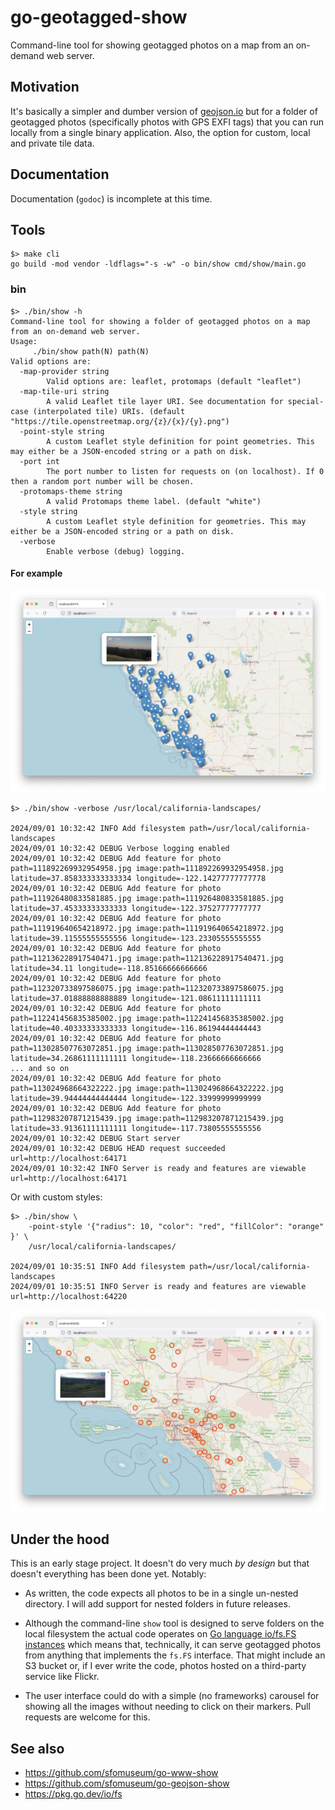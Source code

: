 # go-geotagged-show

Command-line tool for showing geotagged photos on a map from an on-demand web server.

## Motivation

It's basically a simpler and dumber version of [geojson.io](https://geojson.io/) but for a folder of geotagged photos (specifically photos with GPS EXFI tags) that you can run locally from a single binary application. Also, the option for custom, local and private tile data.

## Documentation

Documentation (`godoc`) is incomplete at this time.

## Tools

```
$> make cli
go build -mod vendor -ldflags="-s -w" -o bin/show cmd/show/main.go
```

### bin

```
$> ./bin/show -h
Command-line tool for showing a folder of geotagged photos on a map from an on-demand web server.
Usage:
	 ./bin/show path(N) path(N)
Valid options are:
  -map-provider string
    	Valid options are: leaflet, protomaps (default "leaflet")
  -map-tile-uri string
    	A valid Leaflet tile layer URI. See documentation for special-case (interpolated tile) URIs. (default "https://tile.openstreetmap.org/{z}/{x}/{y}.png")
  -point-style string
    	A custom Leaflet style definition for point geometries. This may either be a JSON-encoded string or a path on disk.
  -port int
    	The port number to listen for requests on (on localhost). If 0 then a random port number will be chosen.
  -protomaps-theme string
    	A valid Protomaps theme label. (default "white")
  -style string
    	A custom Leaflet style definition for geometries. This may either be a JSON-encoded string or a path on disk.
  -verbose
    	Enable verbose (debug) logging.

```

#### For example

![](docs/images/go-geotagged-show-basic.png)

```
$> ./bin/show -verbose /usr/local/california-landscapes/

2024/09/01 10:32:42 INFO Add filesystem path=/usr/local/california-landscapes
2024/09/01 10:32:42 DEBUG Verbose logging enabled
2024/09/01 10:32:42 DEBUG Add feature for photo path=111892269932954958.jpg image:path=111892269932954958.jpg latitude=37.858333333333334 longitude=-122.14277777777778
2024/09/01 10:32:42 DEBUG Add feature for photo path=111926480833581885.jpg image:path=111926480833581885.jpg latitude=37.45333333333333 longitude=-122.37527777777777
2024/09/01 10:32:42 DEBUG Add feature for photo path=111919640654218972.jpg image:path=111919640654218972.jpg latitude=39.11555555555556 longitude=-123.23305555555555
2024/09/01 10:32:42 DEBUG Add feature for photo path=112136228917540471.jpg image:path=112136228917540471.jpg latitude=34.11 longitude=-118.85166666666666
2024/09/01 10:32:42 DEBUG Add feature for photo path=112320733897586075.jpg image:path=112320733897586075.jpg latitude=37.01888888888889 longitude=-121.08611111111111
2024/09/01 10:32:42 DEBUG Add feature for photo path=112241456835385002.jpg image:path=112241456835385002.jpg latitude=40.40333333333333 longitude=-116.86194444444443
2024/09/01 10:32:42 DEBUG Add feature for photo path=113028507763072851.jpg image:path=113028507763072851.jpg latitude=34.26861111111111 longitude=-118.23666666666666
... and so on
2024/09/01 10:32:42 DEBUG Add feature for photo path=113024968664322222.jpg image:path=113024968664322222.jpg latitude=39.94444444444444 longitude=-122.33999999999999
2024/09/01 10:32:42 DEBUG Add feature for photo path=112983207871215439.jpg image:path=112983207871215439.jpg latitude=33.91361111111111 longitude=-117.73805555555556
2024/09/01 10:32:42 DEBUG Start server
2024/09/01 10:32:42 DEBUG HEAD request succeeded url=http://localhost:64171
2024/09/01 10:32:42 INFO Server is ready and features are viewable url=http://localhost:64171
```

Or with custom styles:

```
$> ./bin/show \
	-point-style '{"radius": 10, "color": "red", "fillColor": "orange" }' \
	/usr/local/california-landscapes/
	
2024/09/01 10:35:51 INFO Add filesystem path=/usr/local/california-landscapes
2024/09/01 10:35:51 INFO Server is ready and features are viewable url=http://localhost:64220
```

![](docs/images/go-geotagged-show-style.png)

## Under the hood

This is an early stage project. It doesn't do very much _by design_ but that doesn't everything has been done yet. Notably:

* As written, the code expects all photos to be in a single un-nested directory. I will add support for nested folders in future releases.

* Although the command-line `show` tool is designed to serve folders on the local filesystem the actual code operates on [Go language io/fs.FS instances](https://benjamincongdon.me/blog/2021/01/21/A-Tour-of-Go-116s-iofs-package/) which means that, technically, it can serve geotagged photos from anything that implements the `fs.FS` interface. That might include an S3 bucket or, if I ever write the code, photos hosted on a third-party service like Flickr.

* The user interface could do with a simple (no frameworks) carousel for showing all the images without needing to click on their markers. Pull requests are welcome for this.

## See also

* https://github.com/sfomuseum/go-www-show
* https://github.com/sfomuseum/go-geojson-show
* https://pkg.go.dev/io/fs